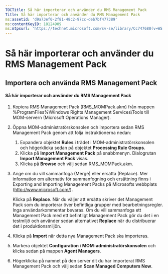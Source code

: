 ```yaml
---
TOCTitle: Så här importerar och använder du RMS Management Pack
Title: Så här importerar och använder du RMS Management Pack
ms:assetid: 'd9a73ef0-2f81-48c2-97cc-deb7bf477389'
ms:contentKeyID: 18124909
ms:mtpsurl: 'https://technet.microsoft.com/sv-se/library/Cc747688(v=WS.10)'
---
```


Så här importerar och använder du RMS Management Pack
=====================================================

Importera och använda RMS Management Pack
-----------------------------------------

#### Så här importerar och använder du RMS Management Pack

1.  Kopiera RMS Management Pack (RMS\_MOMPack.akm) från mappen %ProgramFiles%\\Windows Rights Management Services\\Tools till MOM-servern (Microsoft Operations Manager).

2.  Öppna MOM-administratörskonsolen och importera sedan RMS Management Pack genom att följa instruktionerna nedan:

    1.  Expandera objektet **Rules** i trädet i MOM-administratörskonsolen och högerklicka sedan på objektet **Processing Rule Groups**.
    2.  Klicka på **Import Management Pack** på snabbmenyn. Dialogrutan **Import Management Pack** visas.
    3.  Klicka på **Browse** och välj sedan RMS\_MOMPack.akm.

3.  Ange om du vill sammanfoga (Merge) eller ersätta (Replace). Mer information om alternativ för sammanfogning och ersättning finns i Exporting and Importing Management Packs på Microsofts webbplats (http://www.microsoft.com/).

    Klicka på **Replace**. När du väljer att ersätta skriver det Management Pack som du importerar över befintliga grupper med bearbetningsregler. Inga användarkommentar bevaras. Om du vill sammanfoga ett Management Pack med ett befintligt Management Pack gör du det i en testmiljö och använder sedan alternativet **Replace** när du distribuerar det i produktionsmiljön.

4.  Klicka på **Import** när detta nya Management Pack ska importeras.

5.  Markera objektet **Configuration** i **MOM-administratörskonsolen** och klicka sedan på mappen **Agent Managers**.

6.  Högerklicka på namnet på den server dit du har importerat RMS Management Pack och välj sedan **Scan Managed Computers Now**.
